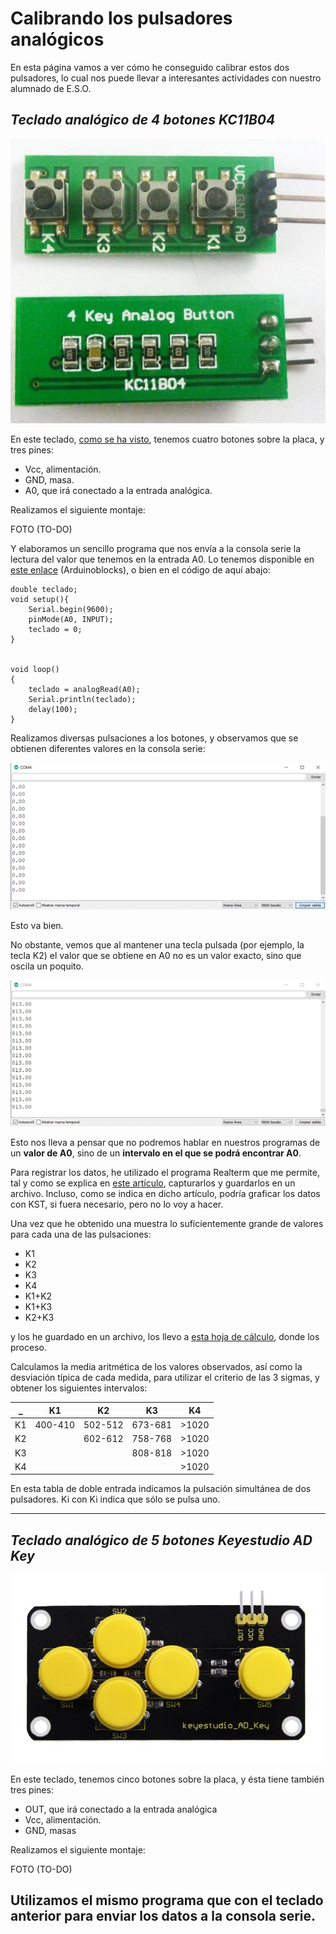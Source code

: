 # Calibrando los pulsadores analógicos

En esta página vamos a ver cómo he conseguido calibrar estos dos pulsadores, lo cual nos puede llevar a interesantes actividades con nuestro alumnado de E.S.O.

## _Teclado analógico de 4 botones KC11B04_

![KC11BC04](KC11BC04.jpg)

En este teclado, [como se ha visto](TecladoAnalogico.md), tenemos cuatro botones sobre la placa, y tres pines:
- Vcc, alimentación.
- GND, masa.
- A0, que irá conectado a la entrada analógica.

Realizamos el siguiente montaje:

FOTO (TO-DO)

Y elaboramos un sencillo programa que nos envía a la consola serie la lectura del valor que tenemos en la entrada A0.
Lo tenemos disponible en [este enlace](http://www.arduinoblocks.com/web/project/174238) (Arduinoblocks), o bien en el código de aquí abajo:

~~~
double teclado;
void setup(){
    Serial.begin(9600);
    pinMode(A0, INPUT);
    teclado = 0;
}


void loop()
{
    teclado = analogRead(A0);
    Serial.println(teclado);
    delay(100);
}
~~~


Realizamos diversas pulsaciones a los botones, y observamos que se obtienen diferentes valores en la consola serie:

![LecturaKC11BC04](lecturaKC11BC04.gif)

Esto va bien.  


No obstante, vemos que al mantener una tecla pulsada (por ejemplo, la tecla K2) el valor que se obtiene en A0 no es un valor exacto, sino que oscila un poquito.  

![oscilacionKC11B04](oscilacionKC11B04.gif)

Esto nos lleva a pensar que no podremos hablar en nuestros programas de un **valor de A0**, sino de un **intervalo en el que se podrá encontrar A0**.

Para registrar los datos, he utilizado el programa Realterm que me permite, tal y como se explica en [este artículo](http://real2electronics.blogspot.com/2009/11/graficar-con-kst.html), capturarlos y guardarlos en un archivo. Incluso, como se indica en dicho artículo, podría graficar los datos con KST, si fuera necesario, pero no lo voy a hacer.

Una vez que he obtenido una muestra lo suficientemente grande de valores para cada una de las pulsaciones:
- K1
- K2
- K3
- K4
- K1+K2
- K1+K3
- K2+K3

y los he guardado en un archivo, los llevo a [esta hoja de cálculo](https://docs.google.com/spreadsheets/d/1GfoAlHANnyHcyWd9eGNL7__1PUo6nhGNXoAeHEWXHp4/edit?usp=sharing), donde los proceso.

Calculamos la media aritmética de los valores observados, así como la desviación típica de cada medida, para utilizar el criterio de las 3 sigmas, y obtener los siguientes intervalos:

   _  |   K1    |    K2   |  K3     | K4    |
:---: |  :---:  |  :---:  | :---:   | :---: |
K1    | 400-410 | 502-512 | 673-681 | >1020 |
K2    |         | 602-612 | 758-768 | >1020 |
K3    |         |         | 808-818 | >1020 |
K4    |         |         |         | >1020 |

En esta tabla de doble entrada indicamos la pulsación simultánea de dos pulsadores. Ki con Ki indica que sólo se pulsa uno.

---

## _Teclado analógico de 5 botones Keyestudio AD Key_

![KeyestudioADKey](KeyestudioADKey.jpg)

En este teclado, tenemos cinco botones sobre la placa, y ésta tiene también tres pines:
- OUT, que irá conectado a la entrada analógica
- Vcc, alimentación.
- GND, masas


Realizamos el siguiente montaje:

FOTO (TO-DO)

Utilizamos el mismo programa que con el teclado anterior para enviar los datos a la consola serie.
---

